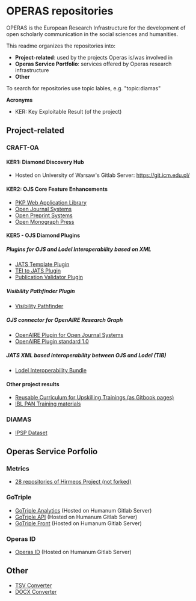 # OPERAS repositories 

OPERAS is the European Research Infrastructure for the development of open scholarly communication in the social sciences and humanities. 

This readme organizes the repositories into: 

* **Project-related**: used by the projects Operas is/was involved in
* **Operas Service Portfolio**: services offered by Operas research infrastructure
* **Other**

To search for repositories use topic lables, e.g. "topic:diamas"

**Acronyms**
* KER: Key Exploitable Result (of the project)


## Project-related

### CRAFT-OA

#### KER1: Diamond Discovery Hub

+ Hosted on University of Warsaw's Gitlab Server: https://git.icm.edu.pl/

#### KER2: OJS Core Feature Enhancements

+ [PKP Web Application Library](https://github.com/operas-eu/pkp-lib)
+ [Open Journal Systems](htps://github.com/operas-eu/ojs)
+ [Open Preprint Systems](https://github.com/operas-eu/ops)
+ [Open Monograph Press](https://github.com/operas-eu/omp)

#### KER5 - OJS Diamond Plugins

##### Plugins for OJS and Lodel Interoperability based on XML 
+ [JATS Template Plugin](https://github.com/operas-eu/jatsTemplate)
+ [TEI to JATS Plugin](https://github.com/operas-eu/teitojats)
+ [Publication Validator Plugin](https://github.com/operas-eu/PublicationValidator)

##### Visibility Pathfinder Plugin  

+ [Visibility Pathfinder](https://github.com/operas-eu/pathfinder)

##### OJS connector for OpenAIRE Research Graph 

+ [OpenAIRE Plugin for Open Journal Systems](https://github.com/operas-eu/openAIRE)
+ [OpenAIRE Plugin standard 1.0](https://github.com/munipress/OpenAIREstandard/)

##### JATS XML based interoperability between OJS and Lodel (TIB)

+ [Lodel Interoperability Bundle](https://github.com/operas-eu/lodel-data-interoperability-bundle)

#### Other project results 

+ [Reusable Curriculum for Upskilling Trainings (as Gitbook pages)](https://craft-oa.gitbook.io/d2.2-curriculum-for-upskilling-trainings)
+ [IBL PAN Training materials](https://github.com/operas-eu/IBL_PAN-training-materials)

### DIAMAS 

+ [IPSP Dataset](https://github.com/operas-eu/ipsp-dataset)


## Operas Service Porfolio  

### Metrics  
+ [28 repositories of Hirmeos Project (not forked)](https://github.com/orgs/hirmeos/repositories?type=all)

### GoTriple

+ [GoTriple Analytics](https://gitlab.huma-num.fr/triple/gotriple-analytics) (Hosted on Humanum Gitlab Server)
+ [GoTriple API](https://gitlab.huma-num.fr/triple/gotriple-api) (Hosted on Humanum Gitlab Server)
+ [GoTriple Front](https://gitlab.huma-num.fr/triple/gotriple-front) (Hosted on Humanum Gitlab Server)

### Operas ID 

+ [Operas ID](https://gitlab.huma-num.fr/triple/operasid) (Hosted on Humanum Gitlab Server)



## Other  

+ [TSV Converter](https://github.com/operas-eu/tsvConverter)
+ [DOCX Converter](https://github.com/operas-eu/docxConverter) 
